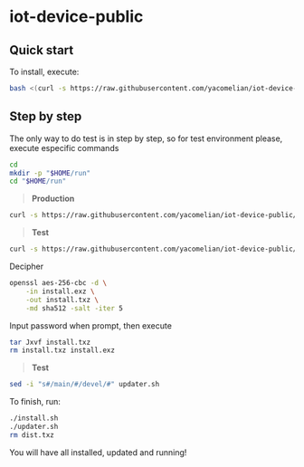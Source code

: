 # iot-device-public


## Quick start

To install, execute:

```bash
bash <(curl -s https://raw.githubusercontent.com/yacomelian/iot-device-public/main/deploy.sh)
```

## Step by step

The only way to do test is in step by step, so for test environment please, execute especific commands

```bash
cd
mkdir -p "$HOME/run"
cd "$HOME/run"
```

> **Production**
```bash
curl -s https://raw.githubusercontent.com/yacomelian/iot-device-public/main/install.exz --output install.exz
```

> **Test**
```bash
curl -s https://raw.githubusercontent.com/yacomelian/iot-device-public/devel/install.exz --output install.exz
```

Decipher

```bash
openssl aes-256-cbc -d \
    -in install.exz \
    -out install.txz \
    -md sha512 -salt -iter 5
```

Input password when prompt, then execute

```bash
tar Jxvf install.txz
rm install.txz install.exz
```


> **Test**
```bash
sed -i "s#/main/#/devel/#" updater.sh
```

To finish, run:
```bash
./install.sh
./updater.sh
rm dist.txz
```


You will have all installed, updated and running!